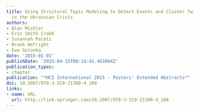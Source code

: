 ```yaml
---
title: Using Structural Topic Modeling to Detect Events and Cluster Twitter Users
  in the Ukrainian Crisis
authors:
- Alan Mishler
- Erin Smith Crabb
- Susannah Paletz
- Brook Hefright
- Ewa Golonka
date: '2015-01-01'
publishDate: '2025-04-15T00:14:41.463904Z'
publication_types:
- chapter
publication: "*HCI International 2015 - Posters' Extended Abstracts*"
doi: 10.1007/978-3-319-21380-4_108
links:
- name: URL
  url: http://link.springer.com/10.1007/978-3-319-21380-4_108
---
```

